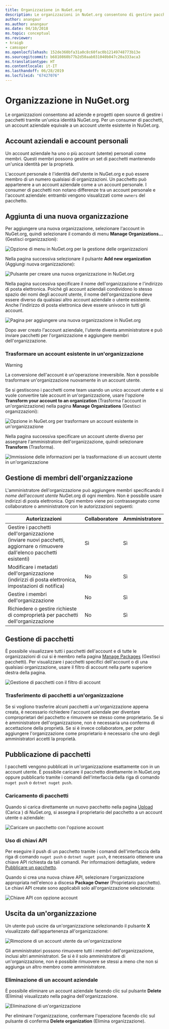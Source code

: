 ```yaml
---
title: Organizzazione in NuGet.org
description: Le organizzazioni in NuGet.org consentono di gestire pacchetti pubblicati dal gruppo o in un team in un ambiente aziendale.
author: anangaur
ms.author: anangaur
ms.date: 04/10/2018
ms.topic: conceptual
ms.reviewer:
- kraigb
- camsoper
ms.openlocfilehash: 152de360bfa31a0c8c60fac0b12149748773b13e
ms.sourcegitcommit: b6810860b77b2d50aab031040b047c20a333aca3
ms.translationtype: HT
ms.contentlocale: it-IT
ms.lasthandoff: 06/28/2019
ms.locfileid: "67427076"
---
```

# <a name="your-organization-on-nugetorg"></a>Organizzazione in NuGet.org

Le organizzazioni consentono ad aziende e progetti open source di gestire i pacchetti tramite un'unica identità NuGet.org. Per un consumer di pacchetti, un account aziendale equivale a un account utente esistente in NuGet.org.

## <a name="organization-accounts-vs-individual-accounts"></a>Account aziendali e account personali

Un account aziendale ha uno o più account (utente) personali come membri. Questi membri possono gestire un set di pacchetti mantenendo un'unica identità per la proprietà.

L'account personale è l'identità dell'utente in NuGet.org e può essere membro di un numero qualsiasi di organizzazioni. Un pacchetto può appartenere a un account aziendale come a un account personale. I consumer di pacchetti non notano differenze tra un account personale e l'account aziendale: entrambi vengono visualizzati come `owners` del pacchetto.

## <a name="adding-a-new-organization"></a>Aggiunta di una nuova organizzazione

Per aggiungere una nuova organizzazione, selezionare l'account in NuGet.org, quindi selezionare il comando di menu **Manage Organizations...** (Gestisci organizzazioni):

![Opzione di menu in NuGet.org per la gestione delle organizzazioni](media/org-manage-option.png)

Nella pagina successiva selezionare il pulsante **Add new organization** (Aggiungi nuova organizzazione):

![Pulsante per creare una nuova organizzazione in NuGet.org](media/org-add-new-option.png)

Nella pagina successiva specificare il nome dell'organizzazione e l'indirizzo di posta elettronica. Poiché gli account aziendali condividono lo stesso spazio dei nomi degli account utente, il nome dell'organizzazione deve essere diverso da qualsiasi altro account aziendale o utente esistente. Anche l'indirizzo di posta elettronica deve essere univoco in tutti gli account.

![Pagina per aggiungere una nuova organizzazione in NuGet.org](media/org-add-new-page.png)

Dopo aver creato l'account aziendale, l'utente diventa amministratore e può inviare pacchetti per l'organizzazione e aggiungere membri dell'organizzazione.

### <a name="transform-existing-account-to-an-organization"></a>Trasformare un account esistente in un'organizzazione

> [!Warning]
> La conversione dell'account è un'operazione irreversibile. Non è possibile trasformare un'organizzazione nuovamente in un account utente.

Se si gestiscono i pacchetti come team usando un unico account utente e si vuole convertire tale account in un'organizzazione, usare l'opzione **Transform your account to an organization** (Trasforma l'account in un'organizzazione) nella pagina **Manage Organizations** (Gestisci organizzazioni):

![Opzione in NuGet.org per trasformare un account esistente in un'organizzazione](media/org-transform-option.png)

Nella pagina successiva specificare un account utente diverso per assegnare l'amministratore dell'organizzazione, quindi selezionare **Transform** (Trasforma).

![Immissione delle informazioni per la trasformazione di un account utente in un'organizzazione](media/org-transform-page.png)

## <a name="managing-organization-members"></a>Gestione di membri dell'organizzazione

L'amministratore dell'organizzazione può aggiungere membri specificando il *nome dell'account utente* NuGet.org di ogni membro. Non è possibile usare indirizzi di posta elettronica. Ogni membro viene poi contrassegnato come collaboratore o amministratore con le autorizzazioni seguenti:

| Autorizzazioni | Collaboratore | Amministratore |
| --- | --- | --- |
| Gestire i pacchetti dell'organizzazione<br/>(inviare nuovi pacchetti, aggiornare o rimuovere dall'elenco pacchetti esistenti) | Sì | Sì |
| Modificare i metadati dell'organizzazione<br/>(indirizzi di posta elettronica, impostazioni di notifica) | No | Sì |
| Gestire i membri dell'organizzazione | No | Sì |
| Richiedere o gestire richieste di comproprietà per pacchetti dell'organizzazione | No | Sì |

## <a name="managing-packages"></a>Gestione di pacchetti

È possibile visualizzare tutti i pacchetti dell'account e di tutte le organizzazioni di cui si è membro nella pagina [Manage Packages](https://www.nuget.org/account/Packages) (Gestisci pacchetti). Per visualizzare i pacchetti specifici dell'account o di una qualsiasi organizzazione, usare il filtro di account nella parte superiore destra della pagina.

![Gestione di pacchetti con il filtro di account](media/org-manage-packages-option.png)

### <a name="transferring-packages-to-an-organization"></a>Trasferimento di pacchetti a un'organizzazione
Se si vogliono trasferire alcuni pacchetti a un'organizzazione appena creata, è necessario richiedere l'account aziendale per diventare comproprietari del pacchetto e rimuovere se stesso come proprietario. Se si è amministratore dell'organizzazione, non è necessaria una conferma di accettazione della proprietà. Se si è invece collaboratore, per poter aggiungere l'organizzazione come proprietario è necessario che uno degli amministratori accetti la proprietà.

## <a name="publishing-packages"></a>Pubblicazione di pacchetti

I pacchetti vengono pubblicati in un'organizzazione esattamente con in un account utente. È possibile caricare il pacchetto direttamente in NuGet.org oppure pubblicarlo tramite i comandi dell'interfaccia della riga di comando `nuget push` o `dotnet nuget push`.

### <a name="uploading-packages"></a>Caricamento di pacchetti

Quando si carica direttamente un nuovo pacchetto nella pagina [Upload](https://www.nuget.org/packages/manage/upload) (Carica ) di NuGet.org, si assegna il proprietario del pacchetto a un account utente o aziendale:

![Caricare un pacchetto con l'opzione account](media/org-upload-option.png)

### <a name="using-api-keys"></a>Uso di chiavi API

Per eseguire il push di un pacchetto tramite i comandi dell'interfaccia della riga di comando `nuget push` o `dotnet nuget push`, è necessario ottenere una chiave API richiesta da tali comandi. Per informazioni dettagliate, vedere [Pubblicare un pacchetto](../quickstart/create-and-publish-a-package-using-visual-studio.md#publish-the-package).

Quando si crea una nuova chiave API, selezionare l'organizzazione appropriata nell'elenco a discesa **Package Owner** (Proprietario pacchetto). Le chiavi API create sono applicabili solo all'organizzazione selezionata:

![Chiave API con opzione account](media/org-apikey-option.png)

## <a name="removing-an-organization"></a>Uscita da un'organizzazione

Un utente può uscire da un'organizzazione selezionando il pulsante **X** visualizzato dall'appartenenza all'organizzazione:

![Rimozione di un account utente da un'organizzazione](media/org-remove-self-option.png)

Gli amministratori possono rimuovere tutti i membri dell'organizzazione, inclusi altri amministratori. Se si è il solo amministratore di un'organizzazione, non è possibile rimuovere se stessi a meno che non si aggiunga un altro membro come amministratore.

### <a name="deleting-an-organization-account"></a>Eliminazione di un account aziendale

È possibile eliminare un account aziendale facendo clic sul pulsante **Delete** (Elimina) visualizzato nella pagina dell'organizzazione.

![Eliminazione di un'organizzazione](media/org-delete-option.png)

Per eliminare l'organizzazione, confermare l'operazione facendo clic sul pulsante di conferma **Delete organization** (Elimina organizzazione).
